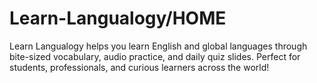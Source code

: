# Learn-Langualogy/HOME
Learn Langualogy helps you learn English and global languages through bite-sized vocabulary, audio practice, and daily quiz slides. Perfect for students, professionals, and curious learners across the world!
